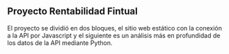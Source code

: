 ## Proyecto Rentabilidad Fintual

El  proyecto se dividió en dos bloques, el sitio web estático con la conexión a la API por Javascript y el siguiente es un análisis más en profundidad de los datos de la API mediante Python.
